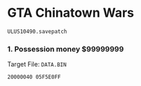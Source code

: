 #  GTA Chinatown Wars

`ULUS10490.savepatch`

### 1. Possession money $99999999

Target File: `DATA.BIN`

```
20000040 05F5E0FF
```

